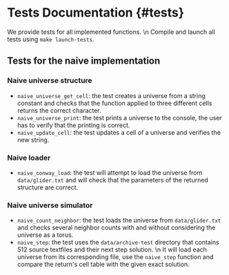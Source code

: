 # Tests Documentation {#tests}

We provide tests for all implemented functions. \n
Compile and launch all tests using `make launch-tests`.

## Tests for the naive implementation

### Naive universe structure

* `naive_universe_get_cell`: the test creates a universe from a string constant and checks that the function applied to three different cells returns the correct character.
* `naive_universe_print`: the test prints a universe to the console, the user has to verify that the printing is correct.
* `naive_update_cell`: the test updates a cell of a universe and verifies the new string.

### Naive loader

* `naive_conway_load`: the test will attempt to load the universe from `data/glider.txt` and will check that the parameters of the returned structure are correct.

### Naive universe simulator

* `naive_count_neighbor`: the test loads the universe from `data/glider.txt` and checks several neighbor counts with and without considering the universe as a torus.
* `naive_step`: the test uses the `data/archive-test` directory that contains 512 source textfiles and their next step solution. \n
  It will load each universe from its corresponding file, use the `naive_step` function and compare the return's cell table with the given exact solution.
